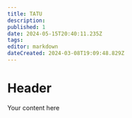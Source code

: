 ```yaml
---
title: TATU
description: 
published: 1
date: 2024-05-15T20:40:11.235Z
tags: 
editor: markdown
dateCreated: 2024-03-08T19:09:48.829Z
---
```


# Header
Your content here